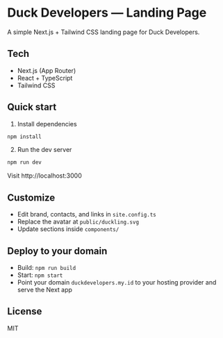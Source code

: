 # Duck Developers — Landing Page

A simple Next.js + Tailwind CSS landing page for Duck Developers.

## Tech
- Next.js (App Router)
- React + TypeScript
- Tailwind CSS

## Quick start

1. Install dependencies
```bash
npm install
```

2. Run the dev server
```bash
npm run dev
```

Visit http://localhost:3000

## Customize
- Edit brand, contacts, and links in `site.config.ts`
- Replace the avatar at `public/duckling.svg`
- Update sections inside `components/`

## Deploy to your domain
- Build: `npm run build`
- Start: `npm start`
- Point your domain `duckdevelopers.my.id` to your hosting provider and serve the Next app

## License
MIT
